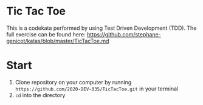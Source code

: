 #  Tic Tac Toe
This is a codekata performed by using Test Driven Development (TDD). The full exercise can be found here: <https://github.com/stephane-genicot/katas/blob/master/TicTacToe.md>

# Start
1. Clone repository on your computer by running `https://github.com/2020-DEV-035/TicTacToe.git` in your terminal
2. `cd` into the directory
